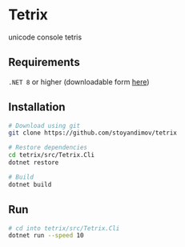 # Tetrix
unicode console tetris

## Requirements
`.NET 8` or higher (downloadable form [here](https://dotnet.microsoft.com/en-us/download))

## Installation
```bash
# Download using git
git clone https://github.com/stoyandimov/tetrix

# Restore dependencies
cd tetrix/src/Tetrix.Cli
dotnet restore

# Build
dotnet build
```

## Run
```bash
# cd into tetrix/src/Tetrix.Cli
dotnet run --speed 10
```
